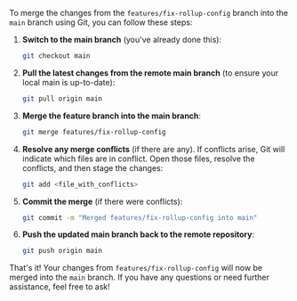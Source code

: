 To merge the changes from the `features/fix-rollup-config` branch into the `main` branch using Git, you can follow these steps:

1. **Switch to the main branch** (you've already done this):
   ```bash
   git checkout main
   ```

2. **Pull the latest changes from the remote main branch** (to ensure your local main is up-to-date):
   ```bash
   git pull origin main
   ```

3. **Merge the feature branch into the main branch**:
   ```bash
   git merge features/fix-rollup-config
   ```

4. **Resolve any merge conflicts** (if there are any). If conflicts arise, Git will indicate which files are in conflict. Open those files, resolve the conflicts, and then stage the changes:
   ```bash
   git add <file_with_conflicts>
   ```

5. **Commit the merge** (if there were conflicts):
   ```bash
   git commit -m "Merged features/fix-rollup-config into main"
   ```

6. **Push the updated main branch back to the remote repository**:
   ```bash
   git push origin main
   ```

That's it! Your changes from `features/fix-rollup-config` will now be merged into the `main` branch. If you have any questions or need further assistance, feel free to ask!

